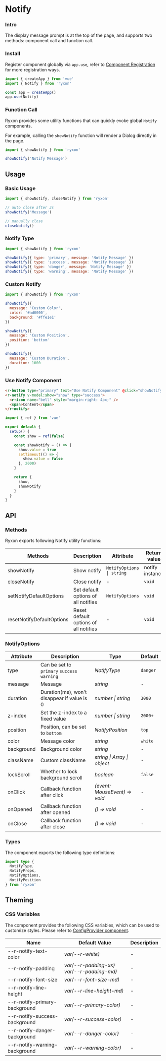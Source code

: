 # Notify

### Intro

The display message prompt is at the top of the page, and supports two methods: component call and function call.

### Install

Register component globally via `app.use`, refer to [Component Registration](#/en-US/advanced-usage#zu-jian-zhu-ce) for more registration ways.

```js
import { createApp } from 'vue'
import { Notify } from 'ryxon'

const app = createApp()
app.use(Notify)
```

### Function Call

Ryxon provides some utility functions that can quickly evoke global `Notify` components.

For example, calling the `showNotify` function will render a Dialog directly in the page.

```js
import { showNotify } from 'ryxon'

showNotify('Notify Message')
```

## Usage

### Basic Usage

```js
import { showNotify, closeNotify } from 'ryxon'

// auto close after 3s
showNotify('Message')

// manually close
closeNotify()
```

### Notify Type

```js
import { showNotify } from 'ryxon'

showNotify({ type: 'primary', message: 'Notify Message' })
showNotify({ type: 'success', message: 'Notify Message' })
showNotify({ type: 'danger', message: 'Notify Message' })
showNotify({ type: 'warning', message: 'Notify Message' })
```

### Custom Notify

```js
import { showNotify } from 'ryxon'

showNotify({
  message: 'Custom Color',
  color: '#ad0000',
  background: '#ffe1e1'
})

showNotify({
  message: 'Custom Position',
  position: 'bottom'
})

showNotify({
  message: 'Custom Duration',
  duration: 1000
})
```

### Use Notify Component

```html
<r-button type="primary" text="Use Notify Component" @click="showNotify" />
<r-notify v-model:show="show" type="success">
  <r-icon name="bell" style="margin-right: 4px;" />
  <span>Content</span>
</r-notify>
```

```js
import { ref } from 'vue'

export default {
  setup() {
    const show = ref(false)

    const showNotify = () => {
      show.value = true
      setTimeout(() => {
        show.value = false
      }, 2000)
    }

    return {
      show,
      showNotify
    }
  }
}
```

## API

### Methods

Ryxon exports following Notify utility functions:

| Methods | Description | Attribute | Return value |
| --- | --- | --- | --- |
| showNotify | Show notify | `NotifyOptions \| string` | notify instance |
| closeNotify | Close notify | - | `void` |
| setNotifyDefaultOptions | Set default options of all notifies | `NotifyOptions` | `void` |
| resetNotifyDefaultOptions | Reset default options of all notifies | - | `void` |

### NotifyOptions

| Attribute | Description | Type | Default |
| --- | --- | --- | --- |
| type | Can be set to `primary` `success` `warning` | _NotifyType_ | `danger` |
| message | Message | _string_ | - |
| duration | Duration(ms), won't disappear if value is 0 | _number \| string_ | `3000` |
| z-index | Set the z-index to a fixed value | _number \| string_ | `2000+` |
| position | Position, can be set to `bottom` | _NotifyPosition_ | `top` |
| color | Message color | _string_ | `white` |
| background | Background color | _string_ | - |
| className | Custom className | _string \| Array \| object_ | - |
| lockScroll | Whether to lock background scroll | _boolean_ | `false` |
| onClick | Callback function after click | _(event: MouseEvent) => void_ | - |
| onOpened | Callback function after opened | _() => void_ | - |
| onClose | Callback function after close | _() => void_ | - |

### Types

The component exports the following type definitions:

```ts
import type {
  NotifyType,
  NotifyProps,
  NotifyOptions,
  NotifyPosition
} from 'ryxon'
```

## Theming

### CSS Variables

The component provides the following CSS variables, which can be used to customize styles. Please refer to [ConfigProvider component](#/en-US/config-provider).

| Name | Default Value | Description |
| --- | --- | --- |
| --r-notify-text-color | _var(--r-white)_ | - |
| --r-notify-padding | _var(--r-padding-xs) var(--r-padding-md)_ | - |
| --r-notify-font-size | _var(--r-font-size-md)_ | - |
| --r-notify-line-height | _var(--r-line-height-md)_ | - |
| --r-notify-primary-background | _var(--r-primary-color)_ | - |
| --r-notify-success-background | _var(--r-success-color)_ | - |
| --r-notify-danger-background | _var(--r-danger-color)_ | - |
| --r-notify-warning-background | _var(--r-warning-color)_ | - |
